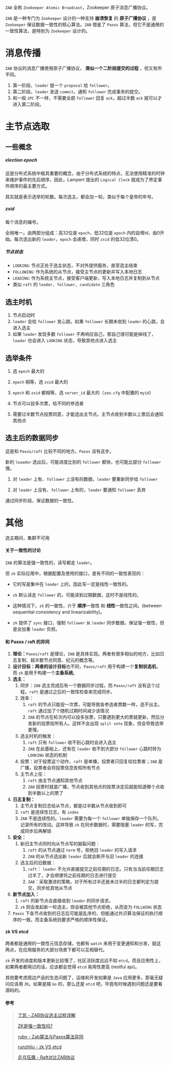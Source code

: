 `ZAB` 全称 `Zookeeper Atomic Broadcast`，Zookeeper 原子消息广播协议。

`ZAB` 是一种专门为 `Zookeeper` 设计的一种支持 **崩溃恢复** 的 **原子广播协议** ，是 `Zookeeper` 保证数据一致性的核心算法。`ZAB` 借鉴了 `Paxos` 算法，但它不是通用的一致性算法，是特别为 `Zookeeper` 设计的。





# 消息传播

`ZAB` 协议的消息广播使用原子广播协议， **类似一个二阶段提交的过程** ，但又有所不同。

1. 第一阶段，`leader` 提一个 `proposal` 给 `follower`。
2. 第二阶段，`leader` 发送 `commit`，通知 `follower` 完成事务的提交。
3. 和一般 `2PC` 不一样，不需要全部 `follower` 回复 `ack`，超过半数 `ack` 就可以才进入第二阶段。





# 主节点选取

## 一些概念

##### election epoch

这是分布式系统中极其重要的概念，由于分布式系统的特点，无法使用精准的时钟来维护事件的先后顺序，因此，Lampert 提出的 `Logical Clock` 就成为了界定事件顺序的最主要方式。

其实就是表示选举的轮数。每次选主，都会加一轮。类似于每个皇帝的年号。



##### zxid

每个消息的编号。

全局唯一。由两部分组成：高32位是 `epoch`，低32位是 `epoch` 内的自增id，由0开始。每次选出新的 `leader`，`epoch` 会递增，同时 `zxid` 的低32位清0。



##### 节点状态

- `LOOKING`: 节点正处于选主状态，不对外提供服务，直至选主结束
- `FOLLOWING`: 作为系统的从节点，接受主节点的更新并写入本地日志
- `LEADING`: 作为系统主节点，接受客户端更新，写入本地日志并复制到从节点
- 类似 `raft` 的 `leader, follower, candidate` 三角色





## 选主时机

1. 节点启动时
2. `leader` 会给 `follower` 发心跳，如果 `follower` 长期未收到 `leader` 的心跳，会进入选主
3. 如果 `leader` 发现多数 `follower` 不再响应自己，那自己很可能是掉线了，`leader` 也会进入 `LOOKING` 状态，导致其他点进入选主





## 选举条件

1. 选 `epoch` 最大的
2. `epoch` 相等，选 `zxid` 最大的
3. `epoch` 和 `zxid` 都相等，选 `server_id` 最大的（`zoo.cfg` 中配置的 `myid`）
4. 节点可以投多次票，给不同的参选者

5. 需要过半数节点投票同意，才能选出主节点。主节点收到半数以上票后会通知其他点





## 选主后的数据同步

这是和 `Paxos/raft` 比较不同的地方。`Paxos` 没有这步。

新的 `leaader` 选出后，可能进度比别的 `follower` 都快，也可能比部分 `follower` 慢。

1. 对 `leader` 上有、`follower` 上没有的数据，`leader` 要重新同步给 `follower`

2. 对 `leader` 上没有、`follower` 上有的，`leader` 要通知 `follower` 丢弃

通过同步阶段，保证数据的一致性。





# 其他

选主期间，集群不可用



#### 关于一致性的讨论

`ZAB` 的算法是强一致性的，读写都走 `leader`。

但 `zk` 实际应用中，根据配置及使用的接口，是有不同的一致性表现的：

- 它的写是集中在 `leader` 上的，因此写一定是线性一致性的。

- `zk` 默认读走 `follower` 的，可能读到过期数据，这时不是线性的。

- 这种情况下，`zk` 的一致性，介于 **顺序**一致性 和 **线性**一致性之间。(between sequential consistency and linearizability)。
- `zk` 提供了 `sync` 接口，强制 `follower` 从 `leader` 同步数据，保证强一致性，但是会加重 `leader` 负担。



#### 和 Paxos / raft 的异同

1. **理论：**`Paxos/raft` 是理论，`ZAB` 是具体实现。两者有很多相似的地方，比如日志复制、超半数节点同意、纪元的概念等。
2. **设计目标：**两者的**设计目标**也不同，`Paxos/raft` 用于构建一个**复制状态机**，而 `zk` 是用于构建一个**主备系统**。
3. **选主：**
    1. 同步：`ZAB` 选主完成后有一个数据同步过程，而 `Paxos/raft` 没有这个过程。`raft` 是通过之后的一致性检查来完成同步。
    2. 效率：
        1. `raft` 的节点只能投一次票，可能导致各参选者票数一样，选不出主。`raft` 通过加了个随机过期时间减少该情况
        2.  `ZAB` 的节点在轮次内可以投多张票，只要遇到更大的票就更新，然后分发新的投票给所有人。这样不会出现 `split vote` 现象，但会导致选举更慢。
    3. 选主时机的触发：
        1. `raft` 只有 `follower` 收不到心跳时会进入选主
        2. `ZAB` 在此基础上，还有在 `leader` 收不到大部分 `follower` 心跳时转为 `LOOKING` 状态的机制
    4. 投票：对于投票这个动作，`raft` 是单播，投票者只回复给拉票者；`ZAB` 是广播，投票者会将投票信息告知所有节点
    5. 主节点上任：
        1. `raft` 由主节点通知其他节点
        2. `ZAB` 投票时就是广播，节点收到其他点的投票决定后就能知道哪个点收到半数以上的票了
4. **日志复制：**
    1. 主节点复制日志给从节点，都是过半数从节点收到即可
    2. `raft` 是连续性日志，有 `index`
    3. `ZAB` 不是连续性的。`leader` 需要为每一个 `follower` 单独保存一个队列，记录所有的改动。这样导致 `zk` 在同步数据时，需要阻塞 `leader` 的写，完成同步后再解锁
5. **安全：**
    1. 新旧主节点同时向从节点写的脑裂问题：
        1. `raft` 的从节点通过 `term` 号，拒绝旧 `leader` 的写入请求
        2. `ZAB` 的从节点选出新 `leader` 后就会断开与旧 `leader` 的连接
    2. 选主后的旧数据：
        1. `raft`： `leader` 不允许直接提交之前任期的日志。只有当当前任期日志过半了，才会顺便将之前任期的日志进行提交
        2. `ZAB`：采取激进的策略，对于所有过半还是未过半的日志都判定为提交，同步给其他从节点
6. **新节点加入：**
    1. `raft` 的新节点会直接收到 `leader` 的同步请求。
    2. `zk` 则会发起新一轮选主，但会被其他节点拒绝，从而变为 `FOLLWING` 状态
7. `Paxos` 下各节点收到的日志后可能是乱序的，但能通过共识算法保证的执行顺序的一致。而主备系统则要求严格的顺序性保证。



#### zk VS etcd

两者都是通用的一致性元信息存储，也都有 `watch` 来用于变更通知和分发，就这两点，在应用服务的大部分场景下都可以互相替代。

`zk` 开发的进度和版本更新比较慢了，社区活跃度远远不如 `etcd`。而且应用性上，如果两者都用过的话，应该都会觉得 `etcd` 易用性更高 (restful api)。

其他要考虑周边产品的生态问题了，运维和开发如果是 `Java` 应用更多，那毫无疑问应该用 `ZK`。如果是搞 `Go` 的，那么还是 `etcd` 吧，毕竟有时候遇到问题还是要看源码的。



#### 参考

> [丁凯 - ZAB协议选主过程详解](https://zhuanlan.zhihu.com/p/27335748)
>
> [ZK是强一致性吗?](https://www.zhihu.com/question/455703356)
>
> [ruby - Zab算法与Paxos算法异同](https://www.dazhuanlan.com/rubytoto/topics/1278313)
>
> [runzhliu - zk VS etcd](https://www.zhihu.com/question/286230532/answer/773185906)
>
> [乒乓狂魔 - Raft对比ZAB协议](https://my.oschina.net/pingpangkuangmo/blog/782702)


